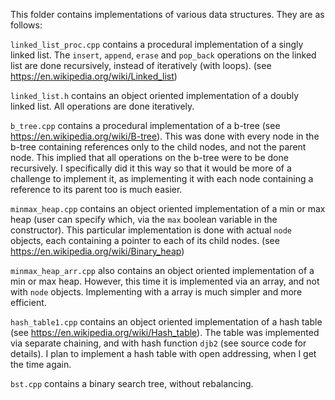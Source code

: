 This folder contains implementations of various data structures. They are as follows:

`linked_list_proc.cpp` contains a procedural implementation of a singly linked list. The `insert`, `append`, `erase` and `pop_back` operations on the linked list are done recursively, instead of iteratively (with loops). (see https://en.wikipedia.org/wiki/Linked_list)

`linked_list.h` contains an object oriented implementation of a doubly linked list. All operations are done iteratively.

`b_tree.cpp` contains a procedural implementation of a b-tree (see https://en.wikipedia.org/wiki/B-tree). This was done with every node in the b-tree containing references only to the child nodes, and not the parent node. This implied that all operations on the b-tree were to be done recursively. I specifically did it this way so that it would be more of a challenge to implement it, as implementing it with each node containing a reference to its parent too is much easier.

`minmax_heap.cpp` contains an object oriented implementation of a min or max heap (user can specify which, via the `max` boolean variable in the constructor). This particular implementation is done with actual `node` objects, each containing a pointer to each of its child nodes. (see https://en.wikipedia.org/wiki/Binary_heap)

`minmax_heap_arr.cpp` also contains an object oriented implementation of a min or max heap. However, this time it is implemented via an array, and not with `node` objects. Implementing with a array is much simpler and more efficient.

`hash_table1.cpp` contains an object oriented implementation of a hash table (see https://en.wikipedia.org/wiki/Hash_table). The table was implemented via separate chaining, and with hash function `djb2` (see source code for details). I plan to implement a hash table with open addressing, when I get the time again. 

`bst.cpp` contains a binary search tree, without rebalancing.
